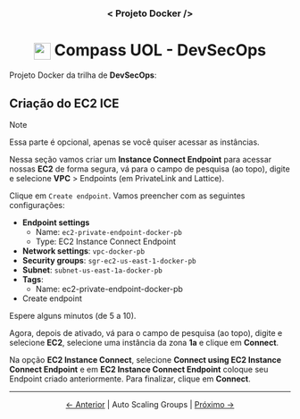 <h3 align="center">< Projeto Docker /></h3>

<h1 align="center">
    <img align="center" src="https://logospng.org/download/uol/logo-uol-icon-256.png" width="30" height="30" /> Compass UOL - DevSecOps
</h1>

Projeto Docker da trilha de **DevSecOps**:

## Criação do EC2 ICE

> [!NOTE]
> Essa parte é opcional, apenas se você quiser acessar as instâncias.

Nessa seção vamos criar um **Instance Connect Endpoint** para acessar nossas **EC2** de forma segura, vá para o campo de pesquisa (ao topo), digite e selecione **VPC** > Endpoints (em PrivateLink and Lattice).

Clique em `Create endpoint`. Vamos preencher com as seguintes configurações:

- **Endpoint settings**
  - Name: `ec2-private-endpoint-docker-pb`
  - Type: EC2 Instance Connect Endpoint
- **Network settings**: `vpc-docker-pb`
- **Security groups**: `sgr-ec2-us-east-1-docker-pb`
- **Subnet**: `subnet-us-east-1a-docker-pb`
- **Tags**:
  - Name: ec2-private-endpoint-docker-pb
- Create endpoint

Espere alguns minutos (de 5 a 10).

Agora, depois de ativado, vá para o campo de pesquisa (ao topo), digite e selecione **EC2**, selecione uma instância da zona **1a** e clique em **Connect**.

Na opção **EC2 Instance Connect**, selecione **Connect using EC2 Instance Connect Endpoint** e em **EC2 Instance Connect Endpoint** coloque seu Endpoint criado anteriormente. Para finalizar, clique em **Connect**.

---

<div align="center">

[← Anterior](13.certificate_manager.md) | Auto Scaling Groups | [Próximo →](15.EXTRAS.md)

<div>
